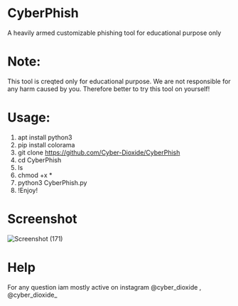 # CyberPhish
A heavily armed customizable phishing tool for educational purpose only

# Note:
This tool is creqted only for educational purpose. We are not responsible for any harm caused by you. Therefore better to try this tool on yourself!

# Usage:
1. apt install python3
2. pip install colorama
3. git clone https://github.com/Cyber-Dioxide/CyberPhish
4. cd CyberPhish
5. ls
6. chmod +x *
7. python3 CyberPhish.py
8. !Enjoy!


# Screenshot
![Screenshot (171)](https://user-images.githubusercontent.com/93708296/147446986-8e2f40d2-5534-4541-b878-ab8177dcc338.png)

# Help
For any question iam mostly active on instagram @cyber_dioxide , @cyber_dioxide_
